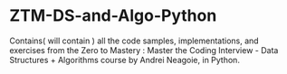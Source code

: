 # ZTM-DS-and-Algo-Python
Contains( will contain ) all the code samples, implementations, and exercises from the Zero to Mastery : Master the Coding Interview - Data Structures + Algorithms course by Andrei Neagoie, in Python.
